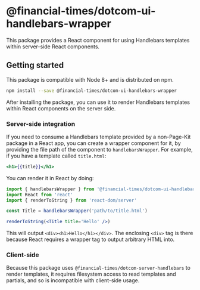 # @financial-times/dotcom-ui-handlebars-wrapper

This package provides a React component for using Handlebars templates within server-side React components.

## Getting started

This package is compatible with Node 8+ and is distributed on npm.

```sh
npm install --save @financial-times/dotcom-ui-handlebars-wrapper
```

After installing the package, you can use it to render Handlebars templates within React components on the server side.

### Server-side integration

If you need to consume a Handlebars template provided by a non-Page-Kit package in a React app, you can create a wrapper component for it, by providing the file path of the component to `handlebarsWrapper`. For example, if you have a template called `title.html`:

```handlebars
<h1>{{title}}</h1>
```

You can render it in React by doing:

```jsx
import { handlebarsWrapper } from '@financial-times/dotcom-ui-handlebars-wrapper'
import React from 'react'
import { renderToString } from 'react-dom/server'

const Title = handlebarsWrapper('path/to/title.html')

renderToString(<Title title='Hello' />)
```

This will output `<div><h1>Hello</h1></div>`. The enclosing `<div>` tag is there because React requires a wrapper tag to output arbitrary HTML into.

### Client-side

Because this package uses `@financial-times/dotcom-server-handlebars` to render templates, it requires filesystem access to read templates and partials, and so is incompatible with client-side usage.

